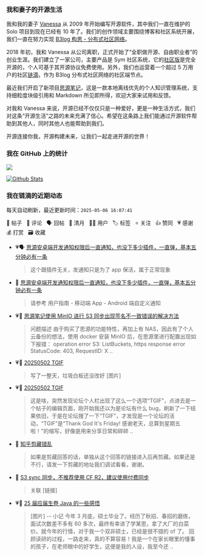 ### 我和妻子的开源生活

我和我的妻子 [Vanessa](https://github.com/Vanessa219) 从 2009 年开始编写开源软件，其中我们一直在维护的 Solo 项目到现在已经有 10 年了。我们的创作领域主要围绕博客和社区系统开展，我们一直在努力实现 [B3log 构思 - 分布式社区网络](https://ld246.com/article/1546941897596)。

2018 年初，我和 Vanessa 从公司离职，正式开始了“全职做开源、自由职业者”的创业生涯。我们建立了一家公司，主要产品是 Sym 社区系统，它的[社区版](https://github.com/88250/symphony)是完全开源的，个人可基于其开源协议免费使用。另外，我们也运营着一个超过 5 万用户的社区[链滴](https://ld246.com)，作为 B3log 分布式社区网络的社区端节点。

最近我们开启了新项目[思源笔记](https://github.com/siyuan-note/siyuan)，这是一款本地离线优先的个人知识管理系统，支持细粒度块级引用和 Markdown 所见即所得，欢迎大家来试用和反馈。

对我和 Vanessa 来说，开源已经不仅仅只是一种爱好，更是一种生活方式，我们对这条“开源生活”之路的未来充满了信心。希望在这条路上我们能通过开源软件帮助到其他人，同时其他人也能帮助到我们。

开源连接你我，开源构建未来，让我们一起走进开源的世界！

### 我在 GitHub 上的统计

<a title="Hits" target="_blank" href="https://github.com/88250/88250"><img src="https://hits.b3log.org/88250/88250.svg"></a>

[![Github Stats](https://github-readme-stats.vercel.app/api?username=88250&theme=tokyonight&show_icons=true)](https://github.com/88250)

<!--events start -->

### 我在链滴的近期动态

每天自动刷新，最近更新时间：`2025-05-06 16:07:41`

📝 帖子 &nbsp; 💬 评论 &nbsp; 🗣 回帖 &nbsp; 🌙 清月 &nbsp; 👨‍💻 用户 &nbsp; 🏷️ 标签 &nbsp; ⭐️ 关注 &nbsp; 👍 赞同 &nbsp; 💗 感谢 &nbsp; 💰 打赏 &nbsp; 🗃 收藏

* 💗🗣 [思源安卓端开发通知权限后一直通知，也没下多少插件，一直弹，基本五分钟必有一条](https://ld246.com/article/1746502007668/comment/1746502188964#comments)

  > 这个跟插件无关，发通知只是为了 app 保活，属于正常现象
* 💬 [思源安卓端开发通知权限后一直通知，也没下多少插件，一直弹，基本五分钟必有一条](https://ld246.com/article/1746502007668/comment/1746503232810#comments)

  > 请参考 用户指南 - 移动端 App - Android 端自定义通知
* 💗📝 [思源笔记使用 MinIO 进行 S3 同步出现签名不一致错误的解决方法](https://ld246.com/article/1746467122629)

  > 问题描述 由于购买了思源的功能特性，再加上有 NAS，因此有了个人云备份的想法，使用 docker 安装 MinIO 后，在思源里进行配置出现如下报错： operation error S3: ListBuckets, https response error StatusCode: 403, RequestID: X ..
* 💗💬 [20250502 TGIF](https://ld246.com/article/1746171260757/comment/1746186764886#comments)

  > 写了一整天，垃圾白板还没改好 [图片]
* 💗📝 [20250502 TGIF](https://ld246.com/article/1746171260757)

  > 这是啥，突然发现论坛个人栏出现了这么一个选项“TGIF”，点进去是一个帖子的编辑页面，刚开始我还以为是论坛有什么 bug，刷新了一下结果依旧，于是在论坛搜了一下“TGIF”，才发现是一个论坛的活动，“TGIF”是“Thank God It's Friday! 感谢老天，总算到星期五啦！”的缩写，好像是用来分享日常和碎碎 ..
* 💬 [知乎剪藏错乱](https://ld246.com/article/1746150205683/comment/1746150685100#comments)

  > 如果是剪藏回答的话，单独从这个回答的链接进入后再剪藏。如果还是不行，请发一下剪藏的地址我们调试看看，谢谢。
* 💬 [S3 sync 同步，不推荐使用 CF R2，建议使用付费同步](https://ld246.com/article/1746067668957/comment/1746069008728#comments)

  > 关联 [链接]
* 💗📝 [25 届应届生卷 Java 的一些感悟](https://ld246.com/article/1745938586008)

  > [图片] -- 小记 今年 3 月底，硕士毕业了。经历了秋招、春招的磨练，面试次数差不多有 60 多次，最终有幸进了学某思，拿了大厂的白菜价。就今年的行情，对于我一个双非硕士，已经是很不错的 of 了。 回顾读研的过程，一路走来，真的不算容易！我是一个在家长眼里的懂事的孩子，在老师眼中的好学生，这便是我的人设，我至今还 ..


<!--events end -->
